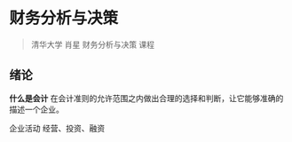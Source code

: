 # 财务分析与决策

> 清华大学 肖星 财务分析与决策 课程

## 绪论

**什么是会计**
在会计准则的允许范围之内做出合理的选择和判断，让它能够准确的描述一个企业。

企业活动
经营、投资、融资
